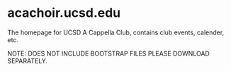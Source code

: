 # acachoir.ucsd.edu
The homepage for UCSD A Cappella Club, contains club events, calender, etc.

NOTE: DOES NOT INCLUDE BOOTSTRAP FILES PLEASE DOWNLOAD SEPARATELY.
